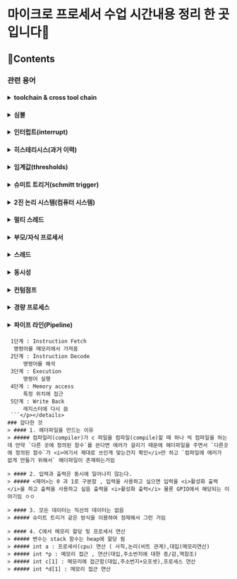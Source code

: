 # 마이크로 프로세서 수업 시간내용 정리 한 곳 입니다💽
<!-- <a href="https://hits.seeyoufarm.com"><img src="https://hits.seeyoufarm.com/api/count/incr/badge.svg?url=https%3A%2F%2Fgithub.com%2F%2FTIL&count_bg=%2379C83D&title_bg=%23555555&icon=&icon_color=%23E7E7E7&title=hits&edge_flat=false"/></a> -->

## 📑Contents
### 관련 용어
#### <details markdown="1"><summary>toolchain & cross tool chain</summary><p>- toolchain : 프로그램(실행파일) 개발을 하는데 필요한 개발 도구들의 모임(간단하게 말하면 컴파일러)<br>- cross-toolchain : 컴파일 해서 만든 실행코드가 컴파일한 os 가 아닌 다른 os에서 실행코드를 생성하는 컴파일러를 말함</p></details>
#### <details markdown="1"><summary>심볼</summary><p>- 심볼 : 컴파일 과정에서 아직 처리되지 않은 전역변수 & 함수 이름<br>-> 나중에 심볼이 메모리 주소로 변하게 되는데 이게 처리 되면 심볼 처리 됨 아니면 심볼 처리 안됬다고 말함<br> 심볼이 생기는 이유 : C 컴파일을 할 때 하나씩 하는데 다른 파일에 함수가 정의되어있을 수도 있어서 심볼로 미리 남겨놓는 거임 주소를 처리 하지 않고</p></details>
#### <details markdown="1"><summary>인터럽트(interrupt)</summary><p>(입출력 하드웨어에서)예외 상황이 발생하여 처리 가능하도록 알려주는 것을 말함<br></p></details>
#### <details markdown="1"><summary>히스테리시스(과거 이력)</summary><p>물질이 거쳐온 과거가 현재 상태에 영향을 주는 현상<br></p></details>
#### <details markdown="1"><summary>임계값(thresholds)</summary><p>물질이 어떠한 현상에 의해 변할 때 , 상태가 변하는 경계의 상태를 임계라고 함. 약간 내가 이해한 방식으로 풀어 쓰자면 디지털 신호가 0 과 1로 나뉘는데 이 값이 정확히 0 과 1로 맞아 떨어지는 것이 아니라서 어떤 특정 값을 넘어가면 1 로 치고 어떤 특정값보다 작으면 0 으로 치는 이 특정값을 임게값이라고 부르는 것 같음<br></p></details>
#### <details markdown="1"><summary>슈미트 트리거(schmitt trigger)</summary><p>`임계값` 2개를 만들어서 정제하는거<br><img src="https://mblogthumb-phinf.pstatic.net/20111009_279/eslectures_1318150622693zdPy7_JPEG/debouncing_circuit.jpg?type=w2" /><br>여기 보이는 `VT+` 하고 `VT−` 이게 임계값임 이걸 기준으로 `VT+`를 넘어가면 1로 취급하고 `VT-` 값 보다 낮으면 0으로 취급하는게 슈미트 트리거 방식임</p></details>
#### <details markdown="1"><summary>2진 논리 시스템(컴퓨터 시스템)</summary><p>모든 것들을 2개로 처리하는것<br>{논리 : 1 , 논리 : 0}</p></details>
#### <details markdown="1"><summary>멀티 스레드</summary><p>: 하나의 프로세스 내에서 둘 이상의 스레드가 동시에 작업을 수행하는 것</p></details>
#### <details markdown="1"><summary>부모/자식 프로세서</summary><p>: 부모 프로세서 : 프로세서를 만드는 프로세서<br>자식 프로세서 :만듬 당한 프로세서</p></details>
#### <details markdown="1"><summary>스레드</summary><p>: 스레드 : 프로세서에 비해 자원을 덜 차지함</p></details>
#### <details markdown="1"><summary>동시성</summary><p>: 동시성 : 동시에 처리함 , 하지만 속도가 느려지지 않음 그렇다고 빨라지는 것도 아님<br>이게 뭔 소리냐? => 처리하는 인원이 늘어나면서 동시에 처리함 -> 작업량이 줄어듬 -> 시간이 줄어든거임<br>--->작업 효율이 올라감 작업량을 더 늘릴 수 있음</p></details>
#### <details markdown="1"><summary>컨텀점프</summary><p>: 상위 개념을 보면 하위개념이 이해됨</p></details>
#### <details markdown="1"><summary>경량 프로세스</summary><p>: 스레드 약간 그런 개념 가벼운 프로세스</p></details>
#### <details markdown="1"><summary>파이프 라인(Pipeline)</summary><p>
   ```
    1단계 : Instruction Fetch
     명령어를 메모리에서 가져옴
    2단계 : Instruction Decode 
    	명령어를 해석
    3단계 : Execution 
    	명령어 실행
    4단계 : Memory access 
    	특정 위치에 접근
    5단계 : Write Back 
    	레지스터에 다시 씀
    ```</p></details>
### 잡다한 것
> #### 1. 헤더파일을 만드는 이유
> ##### 컴파일러(compiler)가 c 파일을 컴파일(compile)할 때 하나 씩 컴파일을 하는데 만약 `다른 곳에 정의된 함수`를 쓴다면 에러가 걸리기 때문에 헤더파일을 주면서 `다른곳에 정의된 함수`가 <i>여기서 제대로 쓰인게 맞는건지 확인</i>만 하고 `컴파일에 에러가 없게 만들기 위해서` 헤더파일이 존재하는거임

> #### 2. 입력과 출력은 동시에 일어나지 않는다.
> ##### <제어>는 0 과 1로 구분함 , 입력을 사용하고 싶으면 입력을 <i>활성화 출력</i>을 하고 출력을 사용하고 싶음 출력을 <i>활성화 출력</i> 물론 GPIO에서 해당되는 이야기임 ㅇㅇ

> #### 3. 모든 데이터는 직선의 데이터는 없음
> ##### 슈미트 트리거 같은 방식을 이용하여 정제해서 그런 거임

> #### 4. C에서 메모리 할당 및 프로세서 연산
> ##### 변수는 stack 함수는 heap에 할당 됨
> ##### int a : 프로세서(cpu) 연산 ( 사칙,논리(비트 관계),대입(메모리연산)
> ##### int *p : 메모리 접근 , 연산(대입,주소번지에 대한 증/감,역참조)
> ##### int c[1] : 메모리에 접근함(대입,주소번지+오프셋),프로세스 연산
> ##### int *d[1] : 메모리 접근 연산
